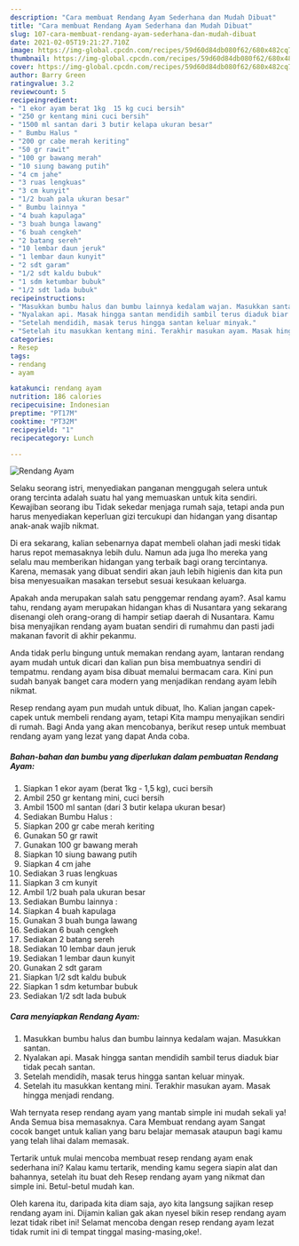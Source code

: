 ```yaml
---
description: "Cara membuat Rendang Ayam Sederhana dan Mudah Dibuat"
title: "Cara membuat Rendang Ayam Sederhana dan Mudah Dibuat"
slug: 107-cara-membuat-rendang-ayam-sederhana-dan-mudah-dibuat
date: 2021-02-05T19:21:27.710Z
image: https://img-global.cpcdn.com/recipes/59d60d84db080f62/680x482cq70/rendang-ayam-foto-resep-utama.jpg
thumbnail: https://img-global.cpcdn.com/recipes/59d60d84db080f62/680x482cq70/rendang-ayam-foto-resep-utama.jpg
cover: https://img-global.cpcdn.com/recipes/59d60d84db080f62/680x482cq70/rendang-ayam-foto-resep-utama.jpg
author: Barry Green
ratingvalue: 3.2
reviewcount: 5
recipeingredient:
- "1 ekor ayam berat 1kg  15 kg cuci bersih"
- "250 gr kentang mini cuci bersih"
- "1500 ml santan dari 3 butir kelapa ukuran besar"
- " Bumbu Halus "
- "200 gr cabe merah keriting"
- "50 gr rawit"
- "100 gr bawang merah"
- "10 siung bawang putih"
- "4 cm jahe"
- "3 ruas lengkuas"
- "3 cm kunyit"
- "1/2 buah pala ukuran besar"
- " Bumbu lainnya "
- "4 buah kapulaga"
- "3 buah bunga lawang"
- "6 buah cengkeh"
- "2 batang sereh"
- "10 lembar daun jeruk"
- "1 lembar daun kunyit"
- "2 sdt garam"
- "1/2 sdt kaldu bubuk"
- "1 sdm ketumbar bubuk"
- "1/2 sdt lada bubuk"
recipeinstructions:
- "Masukkan bumbu halus dan bumbu lainnya kedalam wajan. Masukkan santan."
- "Nyalakan api. Masak hingga santan mendidih sambil terus diaduk biar tidak pecah santan."
- "Setelah mendidih, masak terus hingga santan keluar minyak."
- "Setelah itu masukkan kentang mini. Terakhir masukan ayam. Masak hingga menjadi rendang."
categories:
- Resep
tags:
- rendang
- ayam

katakunci: rendang ayam 
nutrition: 186 calories
recipecuisine: Indonesian
preptime: "PT17M"
cooktime: "PT32M"
recipeyield: "1"
recipecategory: Lunch

---
```



![Rendang Ayam](https://img-global.cpcdn.com/recipes/59d60d84db080f62/680x482cq70/rendang-ayam-foto-resep-utama.jpg)

Selaku seorang istri, menyediakan panganan menggugah selera untuk orang tercinta adalah suatu hal yang memuaskan untuk kita sendiri. Kewajiban seorang ibu Tidak sekedar menjaga rumah saja, tetapi anda pun harus menyediakan keperluan gizi tercukupi dan hidangan yang disantap anak-anak wajib nikmat.

Di era  sekarang, kalian sebenarnya dapat membeli olahan jadi meski tidak harus repot memasaknya lebih dulu. Namun ada juga lho mereka yang selalu mau memberikan hidangan yang terbaik bagi orang tercintanya. Karena, memasak yang dibuat sendiri akan jauh lebih higienis dan kita pun bisa menyesuaikan masakan tersebut sesuai kesukaan keluarga. 



Apakah anda merupakan salah satu penggemar rendang ayam?. Asal kamu tahu, rendang ayam merupakan hidangan khas di Nusantara yang sekarang disenangi oleh orang-orang di hampir setiap daerah di Nusantara. Kamu bisa menyajikan rendang ayam buatan sendiri di rumahmu dan pasti jadi makanan favorit di akhir pekanmu.

Anda tidak perlu bingung untuk memakan rendang ayam, lantaran rendang ayam mudah untuk dicari dan kalian pun bisa membuatnya sendiri di tempatmu. rendang ayam bisa dibuat memalui bermacam cara. Kini pun sudah banyak banget cara modern yang menjadikan rendang ayam lebih nikmat.

Resep rendang ayam pun mudah untuk dibuat, lho. Kalian jangan capek-capek untuk membeli rendang ayam, tetapi Kita mampu menyajikan sendiri di rumah. Bagi Anda yang akan mencobanya, berikut resep untuk membuat rendang ayam yang lezat yang dapat Anda coba.

<!--inarticleads1-->

##### Bahan-bahan dan bumbu yang diperlukan dalam pembuatan Rendang Ayam:

1. Siapkan 1 ekor ayam (berat 1kg - 1,5 kg), cuci bersih
1. Ambil 250 gr kentang mini, cuci bersih
1. Ambil 1500 ml santan (dari 3 butir kelapa ukuran besar)
1. Sediakan  Bumbu Halus :
1. Siapkan 200 gr cabe merah keriting
1. Gunakan 50 gr rawit
1. Gunakan 100 gr bawang merah
1. Siapkan 10 siung bawang putih
1. Siapkan 4 cm jahe
1. Sediakan 3 ruas lengkuas
1. Siapkan 3 cm kunyit
1. Ambil 1/2 buah pala ukuran besar
1. Sediakan  Bumbu lainnya :
1. Siapkan 4 buah kapulaga
1. Gunakan 3 buah bunga lawang
1. Sediakan 6 buah cengkeh
1. Sediakan 2 batang sereh
1. Sediakan 10 lembar daun jeruk
1. Sediakan 1 lembar daun kunyit
1. Gunakan 2 sdt garam
1. Siapkan 1/2 sdt kaldu bubuk
1. Siapkan 1 sdm ketumbar bubuk
1. Sediakan 1/2 sdt lada bubuk




<!--inarticleads2-->

##### Cara menyiapkan Rendang Ayam:

1. Masukkan bumbu halus dan bumbu lainnya kedalam wajan. Masukkan santan.
1. Nyalakan api. Masak hingga santan mendidih sambil terus diaduk biar tidak pecah santan.
1. Setelah mendidih, masak terus hingga santan keluar minyak.
1. Setelah itu masukkan kentang mini. Terakhir masukan ayam. Masak hingga menjadi rendang.




Wah ternyata resep rendang ayam yang mantab simple ini mudah sekali ya! Anda Semua bisa memasaknya. Cara Membuat rendang ayam Sangat cocok banget untuk kalian yang baru belajar memasak ataupun bagi kamu yang telah lihai dalam memasak.

Tertarik untuk mulai mencoba membuat resep rendang ayam enak sederhana ini? Kalau kamu tertarik, mending kamu segera siapin alat dan bahannya, setelah itu buat deh Resep rendang ayam yang nikmat dan simple ini. Betul-betul mudah kan. 

Oleh karena itu, daripada kita diam saja, ayo kita langsung sajikan resep rendang ayam ini. Dijamin kalian gak akan nyesel bikin resep rendang ayam lezat tidak ribet ini! Selamat mencoba dengan resep rendang ayam lezat tidak rumit ini di tempat tinggal masing-masing,oke!.

